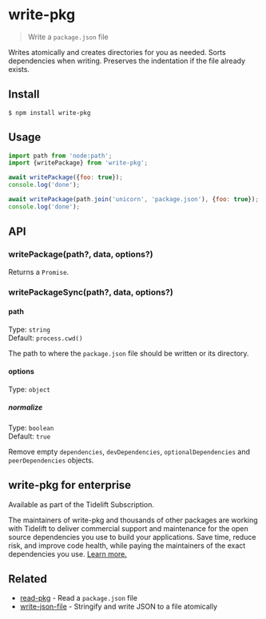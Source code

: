 # write-pkg

> Write a `package.json` file

Writes atomically and creates directories for you as needed. Sorts dependencies when writing. Preserves the indentation if the file already exists.

## Install

```
$ npm install write-pkg
```

## Usage

```js
import path from 'node:path';
import {writePackage} from 'write-pkg';

await writePackage({foo: true});
console.log('done');

await writePackage(path.join('unicorn', 'package.json'), {foo: true});
console.log('done');
```

## API

### writePackage(path?, data, options?)

Returns a `Promise`.

### writePackageSync(path?, data, options?)

#### path

Type: `string`\
Default: `process.cwd()`

The path to where the `package.json` file should be written or its directory.

#### options

Type: `object`

##### normalize

Type: `boolean`\
Default: `true`

Remove empty `dependencies`, `devDependencies`, `optionalDependencies` and `peerDependencies` objects.

## write-pkg for enterprise

Available as part of the Tidelift Subscription.

The maintainers of write-pkg and thousands of other packages are working with Tidelift to deliver commercial support and maintenance for the open source dependencies you use to build your applications. Save time, reduce risk, and improve code health, while paying the maintainers of the exact dependencies you use. [Learn more.](https://tidelift.com/subscription/pkg/npm-write-pkg?utm_source=npm-write-pkg&utm_medium=referral&utm_campaign=enterprise&utm_term=repo)


## Related

- [read-pkg](https://github.com/sindresorhus/read-pkg) - Read a `package.json` file
- [write-json-file](https://github.com/sindresorhus/write-json-file) - Stringify and write JSON to a file atomically

